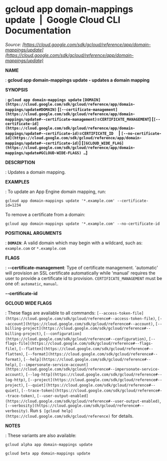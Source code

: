 # gcloud app domain-mappings update  |  Google Cloud CLI Documentation

*Source: [https://cloud.google.com/sdk/gcloud/reference/app/domain-mappings/update](https://cloud.google.com/sdk/gcloud/reference/app/domain-mappings/update)*

**NAME**

: **gcloud app domain-mappings update - updates a domain mapping**

**SYNOPSIS**

: **`gcloud app domain-mappings update` `[DOMAIN](https://cloud.google.com/sdk/gcloud/reference/app/domain-mappings/update#DOMAIN)` [`[--certificate-management](https://cloud.google.com/sdk/gcloud/reference/app/domain-mappings/update#--certificate-management)`=`CERTIFICATE_MANAGEMENT`] [`[--certificate-id](https://cloud.google.com/sdk/gcloud/reference/app/domain-mappings/update#--certificate-id)`=`CERTIFICATE_ID`     | `[--no-certificate-id](https://cloud.google.com/sdk/gcloud/reference/app/domain-mappings/update#--certificate-id)`] [`[GCLOUD_WIDE_FLAG](https://cloud.google.com/sdk/gcloud/reference/app/domain-mappings/update#GCLOUD-WIDE-FLAGS) …`]**

**DESCRIPTION**

: Updates a domain mapping.

**EXAMPLES**

: To update an App Engine domain mapping, run:

```
gcloud app domain-mappings update '*.example.com' --certificate-id=1234
```

To remove a certificate from a domain:

```
gcloud app domain-mappings update '*.example.com' --no-certificate-id
```

**POSITIONAL ARGUMENTS**

: **`DOMAIN`**:
A valid domain which may begin with a wildcard, such as:
`example.com` or `*.example.com`

**FLAGS**

: **--certificate-management**:
Type of certificate management. 'automatic' will provision an SSL certificate
automatically while 'manual' requires the user to provide a certificate id to
provision. `CERTIFICATE_MANAGEMENT` must be one of:
`automatic`, `manual`.

**--certificate-id**

**GCLOUD WIDE FLAGS**

: These flags are available to all commands: `[--access-token-file](https://cloud.google.com/sdk/gcloud/reference#--access-token-file)`,
`[--account](https://cloud.google.com/sdk/gcloud/reference#--account)`, `[--billing-project](https://cloud.google.com/sdk/gcloud/reference#--billing-project)`,
`[--configuration](https://cloud.google.com/sdk/gcloud/reference#--configuration)`,
`[--flags-file](https://cloud.google.com/sdk/gcloud/reference#--flags-file)`,
`[--flatten](https://cloud.google.com/sdk/gcloud/reference#--flatten)`, `[--format](https://cloud.google.com/sdk/gcloud/reference#--format)`, `[--help](https://cloud.google.com/sdk/gcloud/reference#--help)`, `[--impersonate-service-account](https://cloud.google.com/sdk/gcloud/reference#--impersonate-service-account)`,
`[--log-http](https://cloud.google.com/sdk/gcloud/reference#--log-http)`,
`[--project](https://cloud.google.com/sdk/gcloud/reference#--project)`, `[--quiet](https://cloud.google.com/sdk/gcloud/reference#--quiet)`, `[--trace-token](https://cloud.google.com/sdk/gcloud/reference#--trace-token)`, `[--user-output-enabled](https://cloud.google.com/sdk/gcloud/reference#--user-output-enabled)`,
`[--verbosity](https://cloud.google.com/sdk/gcloud/reference#--verbosity)`.
Run `$ [gcloud help](https://cloud.google.com/sdk/gcloud/reference)` for details.

**NOTES**

: These variants are also available:

```
gcloud alpha app domain-mappings update
```

```
gcloud beta app domain-mappings update
```